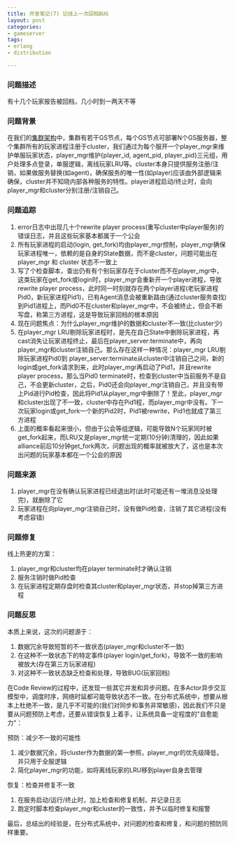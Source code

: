 ```yaml
---
title: 开发笔记(7) 记线上一次回档BUG
layout: post
categories: 
- gameserver
tags:
- erlang
- distribution

---
```

### 问题描述

有十几个玩家报告被回档，几小时到一两天不等

### 问题背景

在我们的[集群架构](http://wudaijun.com/2016/01/erlang-server-design5-server-node/)中，集群有若干GS节点，每个GS节点可部署N个GS服务器，整个集群所有的玩家进程注册于cluster，我们通过为每个服开一个player_mgr来维护单服玩家状态，player_mgr维护{player_id, agent_pid, player_pid}三元组，用户处理多点登录，单服逻辑，离线玩家LRU等。cluster本身只提供服务注册/注销，如果做服务替换(如agent)，确保服务的唯一性(如player)应该由外部逻辑来确保，cluster并不知晓内部各种服务的特性。player进程启动/终止时，会向player_mgr和cluster分别注册/注销自己。

<!--more-->

### 问题追踪

1. error日志中出现几十个rewrite player process(重写cluster中player服务)的错误日志，并且这些玩家基本都属于一个公会
2. 所有玩家进程的启动(login, get_fork)均由player_mgr控制，player_mgr确保玩家进程唯一，依赖的是自身的State数据，而不是cluster，问题可能出在player_mgr 和 cluster 状态不一致上
3. 写了个检查脚本，查出仍有有个别玩家存在于cluster而不在player_mgr中，这类玩家在get_fork或login时，player_mgr会重新开一个player进程，导致rewrite player process，此时同一时刻就存在两个player进程(老玩家进程Pid0，新玩家进程Pid1)，已有Agent消息会被重新路由(通过cluster服务查找)到Pid1进程上，而Pid0不在cluster和player_mgr中，不会被终止，但会不断写盘，称第三方进程，这是导致玩家回档的根本原因
4. 现在问题焦点：为什么player_mgr维护的数据和cluster不一致(比cluster少)
5. 在player_mgr LRU剔除玩家进程时，是先在自己State中删除玩家进程，再cast消失让玩家进程终止，最后在player_server:terminate中，再向player_mgr和cluster注销自己。那么存在这样一种情况：player_mgr LRU剔除玩家进程Pid0到 player_server:terminate从cluster中注销自己之间，新的login或get_fork请求到来，此时player_mgr再启动了Pid1，并且rewrite player process，那么当Pid0 terminate时，检查到cluster中当前服务不是自己，不会更新cluster，之后，Pid0还会向player_mgr注销自己，并且没有带上Pid进行Pid检查，因此将Pid1从player_mgr中删除了！至此，player_mgr和cluster出现了不一致，cluster中存在Pid1程，而player_mgr中没有。下一次玩家login或get_fork一个新的Pid2时，Pid1被rewrite，Pid1也就成了第三方进程
6. 上面的概率看起来很小，但由于公会等组逻辑，可能导致N个玩家同时被get_fork起来，而LRU又是player_mgr统一定期(10分钟)清理的，因此如果alliance前后10分钟get_fork两次，问题出现的概率就被放大了，这也是本次出问题的玩家基本都在一个公会的原因

### 问题来源

1. player_mgr在没有确认玩家进程已经退出时(此时可能还有一堆消息没处理完)，就删除了它
2. 玩家进程在向player_mgr注销自己时，没有做Pid检查，注销了其它进程(没有考虑容错)

### 问题修复

线上热更的方案：

1. player_mgr和cluster均在player terminate时才确认注销
2. 服务注销时做Pid检查
3. 在玩家进程定期存盘时检查其cluster和player_mgr状态，并stop掉第三方进程

### 问题反思

 本质上来说，这次的问题源于：
 
 1. 数据冗余导致短暂的不一致状态(player_mgr和cluster不一致)
 2. 在这种不一致状态下的特定事件(player login/get_fork)，导致不一致的影响被放大(存在第三方玩家进程)
 3. 对这种不一致状态缺乏检查和处理，导致BUG(玩家回档)
 
在Code Review的过程中，还发现一些其它并发和异步问题。在多Actor异步交互模型中，调度时序，网络时延都可能导致状态不一致。在分布式系统中，想要从根本上杜绝不一致，是几乎不可能的(我们对同步和事务非常敏感)，因此我们不只是要从问题预防上考虑，还要从错误恢复上着手，让系统具备一定程度的"自愈能力"：

预防：减少不一致的可能性

1. 减少数据冗余，将cluster作为数据的第一参照，player_mgr的优先级降低，并只用于全服逻辑
2. 简化player_mgr的功能，如将离线玩家的LRU移到player自身去管理

恢复：检查并修复不一致

1. 在服务启动/运行/终止时，加上检查和修复机制，并记录日志
2. 跑定时脚本检查player_mgr和cluster的一致性，并予以临时修复和报警

最后，总结出的经验是，在分布式系统中，对问题的检查和修复，和问题的预防同样重要。


     
